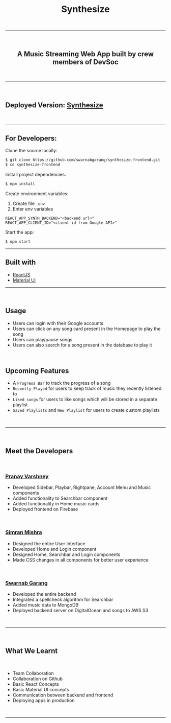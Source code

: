 <!-- Headings -->

<br>

<h1 align="center">
Synthesize
</h1>
<br>

---

<!-- Description -->
<br>
<h2 align="center"> A Music Streaming Web App built by crew members of DevSoc
</h2>
<br>

---

<br>

## Deployed Version: [Synthesize](https://synthesize-79241.web.app "Synthesize")

<br>

---

## For Developers:

Clone the source locally:

```bash
$ git clone https://github.com/swarnabgarang/synthesize-frontend.git
$ cd synthesize-frontend
```

Install project dependencies:

```bash
$ npm install
```

Create environment variables:

1. Create file `.env`
1. Enter env variables

```
REACT_APP_SYNTH_BACKEND="<backend url>"
REACT_APP_CLIENT_ID="<client id from Google API>"
```

Start the app:

```bash
$ npm start
```

---

## Built with

- [ReactJS](https://reactjs.org/ "React")
- [Material UI](https://material-ui.com/ "MaterialUI")

---

<br>

## Usage

- Users can login with their Google accounts
- Users can click on any song card present in the Homepage to play the song
- Users can play/pause songs
- Users can also search for a song present in the database to play it

<br>

## Upcoming Features

- A `Progress Bar` to track the progress of a song
- `Recently Played` for users to keep track of music they recently listened to
- `Liked songs` for users to like songs which will be stored in a separate playlist
- `Saved Playlists` and `New Playlist` for users to create custom playlists

<br>

---

<br>

## Meet the Developers

<br>

### [Pranay Varshney](https://github.com/pranayvarshney)

- Developed Sidebar, Playbar, Rightpane, Account Menu and Music components
- Added functionality to Searchbar component
- Added functionality in Home music cards
- Deployed frontend on Firebase

<br>

### [Simran Mishra](https://github.com/sim1925)

- Designed the entire User Interface
- Developed Home and Login component
- Designed Home, Searchbar and Login components
- Made CSS changes in all components for better user experience

<br>

### [Swarnab Garang](https://github.com/swarnabgarang)

- Developed the entire backend
- Integrated a spellcheck algorithm for Searchbar
- Added music data to MongoDB
- Deployed backend server on DigitalOcean and songs to AWS S3

<br>

---

<br>

## What We Learnt

<br>

- Team Collaboration
- Collaboration on Github
- Basic React Concepts
- Basic Material UI concepts
- Communication between backend and frontend
- Deploying apps in production

<br>

---
